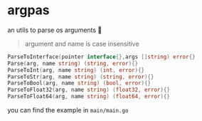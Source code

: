 # argpas

an utils to parse os arguments 👻
> argument and name is case insensitive

```go
ParseToInterface(pointer interface{},args []string) error{}
Parse(arg, name string) (string, error){}
ParseToInt(arg, name string) (int, error){}
ParseToStr(arg, name string) (string, error){}
ParseToBool(arg, name string) (bool, error){}
ParseToFloat32(arg, name string) (float32, error){}
ParseToFloat64(arg, name string) (float64, error){}
```


you can find the example in `main/main.go`
